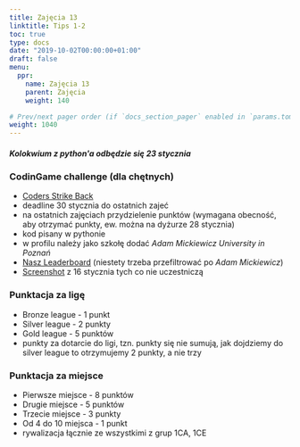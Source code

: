 ```yaml
---
title: Zajęcia 13
linktitle: Tips 1-2
toc: true
type: docs
date: "2019-10-02T00:00:00+01:00"
draft: false
menu:
  ppr:
    name: Zajęcia 13
    parent: Zajęcia
    weight: 140

# Prev/next pager order (if `docs_section_pager` enabled in `params.toml`)
weight: 1040
---
```

##### Kolokwium z python'a odbędzie się 23 stycznia
### CodinGame challenge (dla chętnych)
* [Coders Strike Back](https://www.codingame.com/ide/puzzle/coders-strike-back)
* deadline 30 stycznia do ostatnich zajeć
* na ostatnich zajęciach przydzielenie punktów (wymagana obecność, aby otrzymać punkty, ew. można na dyżurze 28 stycznia)
* kod pisany w pythonie
* w profilu należy jako szkołę dodać _Adam Mickiewicz University in Poznań_
* [Nasz Leaderboard](https://www.codingame.com/multiplayer/bot-programming/coders-strike-back/leaderboard?column=keyword&value=Adam%20Mickiewicz) (niestety trzeba przefiltrować po _Adam Mickiewicz_)
* [Screenshot](https://i.imgur.com/yIwB2pe.png) z 16 stycznia tych co nie uczestniczą 

### Punktacja za ligę
* Bronze league - 1 punkt
* Silver league - 2 punkty
* Gold league - 5 punktów
* punkty za dotarcie do ligi, tzn. punkty się nie sumują, jak dojdziemy do silver league to otrzymujemy 2 punkty, a nie trzy

### Punktacja za miejsce
* Pierwsze miejsce - 8 punktów
* Drugie miejsce - 5 punktów
* Trzecie miejsce - 3 punkty
* Od 4 do 10 miejsca - 1 punkt
* rywalizacja łącznie ze wszystkimi z grup 1CA, 1CE

